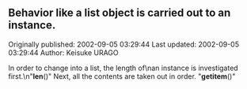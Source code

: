 ## Behavior like a list object is carried out to an instance. 
Originally published: 2002-09-05 03:29:44 
Last updated: 2002-09-05 03:29:44 
Author: Keisuke URAGO 
 
In order to change into a list, the length of\nan instance is investigated first.\n"__len__()" Next, all the contents are taken out in order. "__getitem__()"
